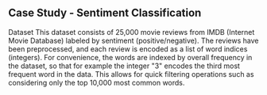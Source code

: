 ## **Case Study - Sentiment Classification**


Dataset
This dataset consists of 25,000 movie reviews from IMDB (Internet Movie Database) labeled by sentiment (positive/negative). The reviews have been preprocessed, and each review is encoded as a list of word indices (integers). For convenience, the words are indexed by overall frequency in the dataset, so that for example the integer "3" encodes the third most frequent word in the data. This allows for quick filtering operations such as considering only the top 10,000 most common words.
